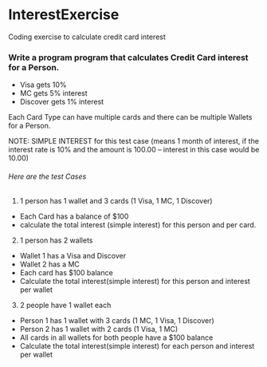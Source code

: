 # InterestExercise
Coding exercise to calculate credit card interest

### Write a program program that calculates Credit Card interest for a Person.

* Visa gets 10%
* MC gets 5% interest
* Discover gets 1% interest

Each Card Type can have multiple cards and there can be multiple Wallets for a Person.

NOTE: SIMPLE INTEREST for this test case (means 1 month of interest, if the interest rate is 10% and the amount is 100.00 – interest in this case would be 10.00)

###### Here are the test Cases

1. 1 person has 1 wallet and 3 cards (1 Visa, 1 MC, 1 Discover)
* Each Card has a balance of $100
* calculate the total interest (simple interest) for this person and per card.

2. 1 person has 2 wallets
* Wallet 1 has a Visa and Discover
* Wallet 2 has a MC
* Each card has $100 balance
* Calculate the total interest(simple interest) for this person and interest per wallet

3. 2 people have 1 wallet each
* Person 1 has 1 wallet with 3 cards (1 MC, 1 Visa, 1 Discover)
* Person 2 has 1 wallet with 2 cards (1 Visa, 1 MC)
* All cards in all wallets for both people have a $100 balance
* Calculate the total interest(simple interest) for each person and interest per wallet
